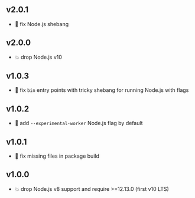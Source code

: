 ## v2.0.1

* 🐞 fix Node.js shebang

## v2.0.0

* 💥 drop Node.js v10

## v1.0.3

* 🐞 fix `bin` entry points with tricky shebang for running Node.js with flags

## v1.0.2

* 🐞 add `--experimental-worker` Node.js flag by default

## v1.0.1

* 🐞 fix missing files in package build

## v1.0.0

* 💥 drop Node.js v8 support and require >=12.13.0 (first v10 LTS)
